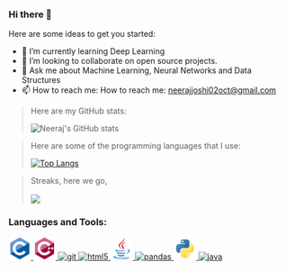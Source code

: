 ### Hi there 👋

Here are some ideas to get you started:

- 🌱 I’m currently learning Deep Learning 
- 👯 I’m looking to collaborate on open source projects.
- 💬 Ask me about Machine Learning, Neural Networks and Data Structures
- 📫 How to reach me: How to reach me: neerajjoshi02oct@gmail.com
>Here are my GitHub stats:
>
>![Neeraj's GitHub stats](https://github-readme-stats.vercel.app/api?username=Neeraj-Joshi-2&theme=midnight-purple&show_icons=true)


>Here are some of the programming languages that I use:
>
>>
>[![Top Langs](https://github-readme-stats.vercel.app/api/top-langs/?username=Neeraj-Joshi-2&theme=midnight-purple&layout=compact)](https://github.com/Neeraj-Joshi-2/github-readme-stats)

>Streaks, here we go,
>
><p><img align="center" src="https://github-readme-streak-stats.herokuapp.com/?user=Neeraj-Joshi-2&theme=midnight-purple" /></p>


<h3 align="left">Languages and Tools:</h3>
<p align="left"> <a href="https://www.cprogramming.com/" target="_blank"> <img src="https://raw.githubusercontent.com/devicons/devicon/master/icons/c/c-original.svg" alt="c" width="40" height="40"/> </a> <a href="https://www.w3schools.com/cpp/" target="_blank"> <img src="https://raw.githubusercontent.com/devicons/devicon/master/icons/cplusplus/cplusplus-original.svg" alt="cplusplus" width="40" height="40"/> </a> <a href="https://git-scm.com/" target="_blank"> <img src="https://www.vectorlogo.zone/logos/git-scm/git-scm-icon.svg" alt="git" width="40" height="40"/> </a> <a href="https://numpy.org/doc/" target="_blank"> <img src="https://encrypted-tbn0.gstatic.com/images?q=tbn:ANd9GcTMa6L1HoWd7zWIpL3Z8T3sO1Bb1exbc-K_Og&usqp=CAU" alt="html5" width="40" height="40"/> </a> <a href="https://www.java.com" target="_blank"> <img src="https://raw.githubusercontent.com/devicons/devicon/master/icons/java/java-original.svg" alt="java" width="40" height="40"/> </a> <a href="https://pandas.pydata.org/docs/" target="_blank"> <img src="https://www.pinclipart.com/picdir/middle/367-3678882_python-logo-clipart-easy-pandas-python-logo-png.png" alt="pandas" width="40" height="40"/> </a> <a href="https://www.python.org" target="_blank"> <img src="https://raw.githubusercontent.com/devicons/devicon/master/icons/python/python-original.svg" alt="python" width="40" height="40"/> </a> <a href="https://dev.mysql.com/doc/" target="_blank"> <img src="https://1000logos.net/wp-content/uploads/2020/08/MySQL-Logo-640x400.png" alt="java" width="40" height="40"/> </a> </p>
